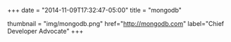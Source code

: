 +++
date = "2014-11-09T17:32:47-05:00"
title = "mongodb"

thumbnail = "img/mongodb.png"
href="http://mongodb.com"
label="Chief Developer Advocate"
+++
